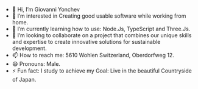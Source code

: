 - 👋 Hi, I’m Giovanni Yonchev
- 👀 I’m interested in Creating good usable software while working from home.
- 🌱 I’m currently learning how to use: Node.Js, TypeScript and Three.Js.
- 💞️ I’m looking to collaborate on a project that combines our unique skills and expertise to create innovative solutions for sustainable development.
- 📫 How to reach me: 5610 Wohlen Switzerland, Oberdorfweg 12.
- 😄 Pronouns: Male.
- ⚡ Fun fact: I study to achieve my Goal: Live in the beautiful Countryside of Japan.

<!---
GiovanniYonchev777/GiovanniYonchev777 is a ✨ special ✨ repository because its `README.md` (this file) appears on your GitHub profile.
You can click the Preview link to take a look at your changes.
--->
